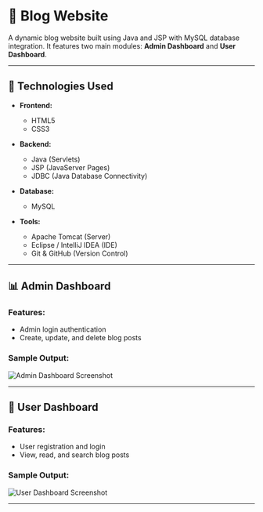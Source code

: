 # 📝 Blog Website

A dynamic blog website built using Java and JSP with MySQL database integration. It features two main modules: **Admin Dashboard** and **User Dashboard**.

---

## 🚀 Technologies Used

- **Frontend:**
  - HTML5
  - CSS3

- **Backend:**
  - Java (Servlets)
  - JSP (JavaServer Pages)
  - JDBC (Java Database Connectivity)

- **Database:**
  - MySQL

- **Tools:**
  - Apache Tomcat (Server)
  - Eclipse / IntelliJ IDEA (IDE)
  - Git & GitHub (Version Control)

---

## 📊 Admin Dashboard

### Features:
- Admin login authentication
- Create, update, and delete blog posts

### Sample Output:
![Admin Dashboard Screenshot](./screenshots/admin-dashboard.png)

---

## 👤 User Dashboard

### Features:
- User registration and login
- View, read, and search blog posts

### Sample Output:
![User Dashboard Screenshot](./screenshots/user-dashboard.png)

---

